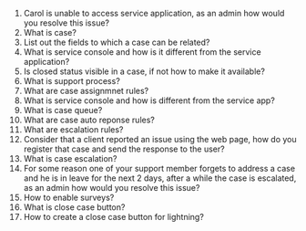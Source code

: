 1. Carol is unable to access service application, as an admin how would you resolve this issue?
2. What is case?
3. List out the fields to which a case can be related?
4. What is service console and how is it different from the service application? 
5. Is closed status visible in a case, if not how to make it available?
6. What is support process?
7. What are case assignmnet rules?
8. What is service console and how is different from the service app?
9. What is case queue?
10. What are case auto reponse rules?
11. What are escalation rules?
12. Consider that a client reported an issue using the web page, how do you register that case and send the response to the user?
13. What is case escalation?
14. For some reason one of your support member forgets to address a case and he is in leave for the next 2 days, after a while the case is escalated, as an admin how would you resolve this issue?
15. How to enable surveys?
16. What is close case button?
17. How to create a close case button for lightning?



